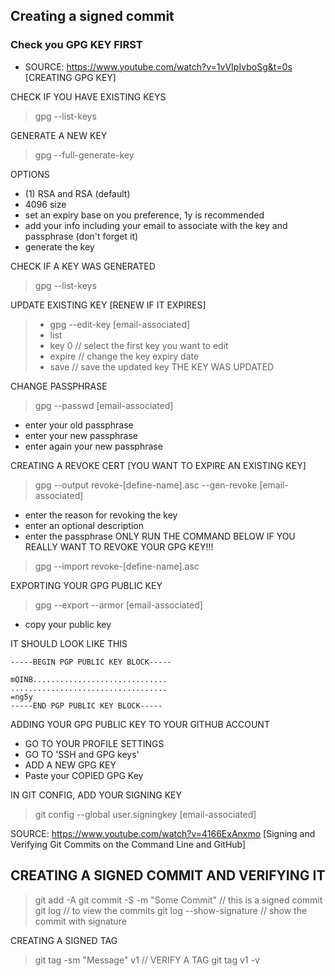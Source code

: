 ## Creating a signed commit
### Check you GPG KEY FIRST
- SOURCE: https://www.youtube.com/watch?v=1vVIpIvboSg&t=0s [CREATING GPG KEY]

CHECK IF YOU HAVE EXISTING KEYS
> gpg --list-keys


GENERATE A NEW KEY
> gpg --full-generate-key


OPTIONS
- (1) RSA and RSA (default)
- 4096 size
- set an expiry base on you preference, 1y is recommended
- add your info including your email to associate with the key and passphrase (don't forget it)
- generate the key

CHECK IF A KEY WAS GENERATED
> gpg --list-keys

UPDATE EXISTING KEY [RENEW IF IT EXPIRES]
> - gpg --edit-key [email-associated]
> - list
> - key 0   // select the first key you want to edit
> - expire  // change the key expiry date
> - save    // save the updated key
THE KEY WAS UPDATED


CHANGE PASSPHRASE
> gpg --passwd [email-associated]
- enter your old passphrase
- enter your new passphrase
- enter again your new passphrase


CREATING A REVOKE CERT [YOU WANT TO EXPIRE AN EXISTING KEY]
> gpg --output revoke-[define-name].asc --gen-revoke [email-associated]
- enter the reason for revoking the key
- enter an optional description
- enter the passphrase
ONLY RUN THE COMMAND BELOW IF YOU REALLY WANT TO REVOKE YOUR GPG KEY!!!
> gpg --import revoke-[define-name].asc 

EXPORTING YOUR GPG PUBLIC KEY
> gpg --export --armor [email-associated]
- copy your public key

IT SHOULD LOOK LIKE THIS
```
-----BEGIN PGP PUBLIC KEY BLOCK-----

mQINB..............................
...................................
=ng5y
-----END PGP PUBLIC KEY BLOCK-----
```

ADDING YOUR GPG PUBLIC KEY TO YOUR GITHUB ACCOUNT
- GO TO YOUR PROFILE SETTINGS
- GO TO 'SSH and GPG keys'
- ADD A NEW GPG KEY
- Paste your COPIED GPG Key

IN GIT CONFIG, ADD YOUR SIGNING KEY
> git config --global user.signingkey [email-associated]

SOURCE: https://www.youtube.com/watch?v=4166ExAnxmo [Signing and Verifying Git Commits on the Command Line and GitHub]

## CREATING A SIGNED COMMIT AND VERIFYING IT
> git add -A
> git commit -S -m "Some Commit" // this is a signed commit
> git log // to view the commits
> git log --show-signature // show the commit with signature

CREATING A SIGNED TAG
> git tag -sm "Message" v1
// VERIFY A TAG
> git tag v1 -v


